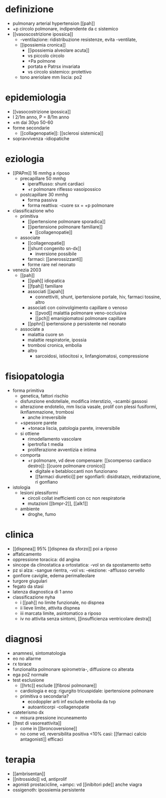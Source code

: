 # definizione
- pulmonary arterial hypertension [[pah]]
- +p circolo polmonare, indipendente da c sistemico
- [[vasoscostrizione ipossica]]
	- -ventilazione: ridistribuzione resistenze, evita -ventilate, 
	- [[ipossiemia cronica]]
		- [[ipossiemia alveolare acuta]]
		- vs piccolo circolo
		- +Pa polmone
		- portata e Patrsx invariata
		- vs circolo sistemico: protettivo
	- tono areriolare mm liscia: po2

# epidemiologia
- [[vasocostrizione ipossica]]
- I 2/1m anno, P = 8/1m anno
- +m dai 30yo 50-60
- forme secondarie
	- [[collagenopatie]]: [[sclerosi sistemica]]
- sopravvivenza -idiopatiche

# eziologia
- [[PAPm]] 16 mmhg a riposo
	- precapillare 50 mmhg
		- iperafflusso: shunt cardiaci
		- +r polmonare riflesso vasoipossico
	- postcapillare 30 mmhg
		- forma passiva
		- forma reattiva: -cuore sx = +p polmonare
- classificazione who
	- primitiva
		- [[ipertensione polmonare sporadica]]
		- [[ipertensione polmonare familiare]]
			- [[collagenopatie]]
	- associate
		- [[collagenopatie]]
		- [[shunt congenito sn-dx]]
			- inversione possibile
		- farmaci: [[anerossizzanti]]
		- forme rare nel neonato
- venezia 2003
	- [[pah]]
		- [[ipah]] idiopatica
		- [[fpah]] familiare
		- associati [[apah]]
			- connettiviti, shunt, ipertensione portale, hiv, farmaci tossine, altro
		- associati con coinvolgimento capillare o venoso
			- [[pvod]] malattia polmonare veno-occlusiva
			- [[pch]] emanigiomatosi polmonare capillare
		- [[pphn]] ipertensione p persistente nel neonato
	- associate a
		- malattia cuore sn
		- malattie respiratorie, ipossia
		- trombosi cronica, embolia
		- altro
			- sarcoidosi, istiocitosi x, linfangiomatosi, compressione

# fisiopatologia
- forma primitiva
	- genetica, fattori rischio
	- disfunzione endoteliale, modifica interstizio, -scambi gassosi
	- alterazione endotelio, mm liscia vasale, prolif con plessi fusiformi, iknfiammazione, trombosi
		- anche irreversibile
	- +spessore parete
		- +tonaca liscia, patologia parete, irreversibile
	- si ottiene
		- rimodellamento vascolare
		- ipertrofia t media
		- proliferazione avventizia e intima
	- comporta
		- +r polmonare, vd deve compensare: [[scompenso cardiaco destro]]: [[cuore polmonare cronico]]
			- digitale e betabloccanti non funzionano
			- [[farmaci diuretici]] per sgonfiarli: disidratazn, reidratazione, ri gonfiano
- istologia
	- lesioni plessiformi
		- circoli collat inefficienti con cc non respiratorie
		- mutazioni [[bmpr-2]], [[alk1]]
	- ambiente
		- droghe, fumo

# clinica
- [[dispnea]] 95% [[dispnea da sforzo]] poi a riposo
- affaticamento
- oppressione toracica: dd angina
- sincope da clinostatica a ortostatica: -vol sn da spostamento setto
- pz si alza: -sangue rientra, -vol vs: -eiezione: -afflusso cervello
- gonfiore caviglie, edema perimalleolare
- turgore giugulari
- fegato da stasi
- latenza diagnostica di 1 anno
- classificazione nyha
	- i [[pah]] no limite funzionale, no dispnea
	- ii lieve limite, attivita dispnea
	- iii marcata limite, asintomatico a riposo
	- iv no attivita senza sintomi, [[insufficienza ventricolare destra]]

# diagnosi
- anamnesi, sintomatologia
- eo no allarme
- rx torace
- funzionalita polmonare spirometria-, diffusione co alterata
- ega po2 normale
- test esclusione
	- [[hrtc]] esclude [[fibrosi polmonare]]
	- cardiologia e ecg: rigurgito tricuspidale: ipertensione polmonare
	- primitiva o secondaria?
		- ecodoppler arti inf esclude embolia da tvp
		- autoanticorpi -collagenopatie
- cateterismo dx
	- misura pressione incuneamento
- [[test di vasoreattivita]]
	- come in [[broncoversione]]
	- no come vd, reversibilita positiva <10% casi: [[farmaci calcio antagonisti]] efficaci

# terapia
- [[ambrisentan]]
- [[nitrossido]] vd, antiprolif
- agonisti prostacicline, +ampc: vd [[inibitori pde]] anche viagra
- ossigenoth: ipossiemia persistente